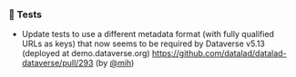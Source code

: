 ### 🧪 Tests

- Update tests to use a different metadata format (with fully qualified URLs as
  keys) that now seems to be required by Dataverse v5.13 (deployed at
  demo.dataverse.org) https://github.com/datalad/datalad-dataverse/pull/293 (by
  [@mih](https://github.com/mih))
